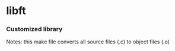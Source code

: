 # libft
### Customized library
Notes: this make file converts all source files (.c) to object files (.o)

